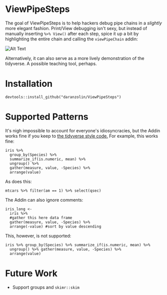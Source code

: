 # ViewPipeSteps

The goal of ViewPipeSteps is to help hackers debug pipe chains in a *slightly* more elegant fashion. Print/View debugging isn't sexy, but instead of manually inserting `%>% View()` after each step, spice it up a bit by highlighting the entire chain and calling the `viewPipeChain` addin:

![Alt Text](https://media.giphy.com/media/24p7Q2DkFpy5slRhOy/giphy.gif)

Alternatively, it can also serve as a more lively demonstration of the tidyverse. A possible teaching tool, perhaps.

# Installation

```
devtools::install_github("daranzolin/ViewPipeSteps")

```
# Supported Patterns

It's nigh impossible to account for everyone's idiosyncracies, but the Addin works fine if you keep to [the tidyverse style code.](http://style.tidyverse.org/pipes.html) For example, this works fine:

```
iris %>%
  group_by(Species) %>%
  summarize_if(is.numeric, mean) %>%
  ungroup() %>%
  gather(measure, value, -Species) %>%
  arrange(value)
```

As does this:

```
mtcars %>% filter(am == 1) %>% select(qsec) 

```

The Addin can also ignore comments:

```
iris_long <-
  iris %>%
  #gather this here data frame
  gather(measure, value, -Species) %>%
  arrange(-value) #sort by value descending
```

This, however, is not supported:

```
iris %>% group_by(Species) %>% summarize_if(is.numeric, mean) %>%
  ungroup() %>% gather(measure, value, -Species) %>%
  arrange(value)
```

# Future Work

* Support groups and `skimr::skim`




